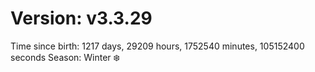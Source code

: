 # Version: v3.3.29
Time since birth: 1217 days, 29209 hours, 1752540 minutes, 105152400 seconds
Season: Winter ❄️
